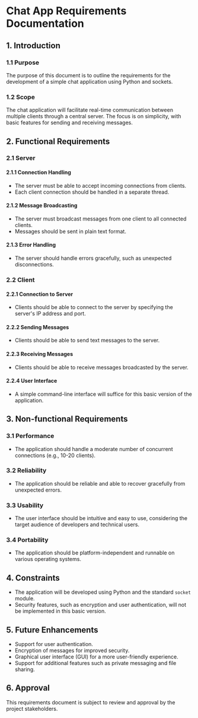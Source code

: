 # Chat App Requirements Documentation

## 1. Introduction

### 1.1 Purpose
The purpose of this document is to outline the requirements for the development of a simple chat application using Python and sockets.

### 1.2 Scope
The chat application will facilitate real-time communication between multiple clients through a central server. The focus is on simplicity, with basic features for sending and receiving messages.

## 2. Functional Requirements

### 2.1 Server

#### 2.1.1 Connection Handling
- The server must be able to accept incoming connections from clients.
- Each client connection should be handled in a separate thread.

#### 2.1.2 Message Broadcasting
- The server must broadcast messages from one client to all connected clients.
- Messages should be sent in plain text format.

#### 2.1.3 Error Handling
- The server should handle errors gracefully, such as unexpected disconnections.

### 2.2 Client

#### 2.2.1 Connection to Server
- Clients should be able to connect to the server by specifying the server's IP address and port.

#### 2.2.2 Sending Messages
- Clients should be able to send text messages to the server.

#### 2.2.3 Receiving Messages
- Clients should be able to receive messages broadcasted by the server.

#### 2.2.4 User Interface
- A simple command-line interface will suffice for this basic version of the application.

## 3. Non-functional Requirements

### 3.1 Performance
- The application should handle a moderate number of concurrent connections (e.g., 10-20 clients).

### 3.2 Reliability
- The application should be reliable and able to recover gracefully from unexpected errors.

### 3.3 Usability
- The user interface should be intuitive and easy to use, considering the target audience of developers and technical users.

### 3.4 Portability
- The application should be platform-independent and runnable on various operating systems.

## 4. Constraints

- The application will be developed using Python and the standard `socket` module.
- Security features, such as encryption and user authentication, will not be implemented in this basic version.

## 5. Future Enhancements

- Support for user authentication.
- Encryption of messages for improved security.
- Graphical user interface (GUI) for a more user-friendly experience.
- Support for additional features such as private messaging and file sharing.

## 6. Approval

This requirements document is subject to review and approval by the project stakeholders.

